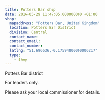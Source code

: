 ```yaml
---
title: Potters Bar shop
date: 2016-05-29 11:45:05.000000000 +01:00
shop:
  mapaddress: "Potters Bar, United Kingdom"
  location: Potters Bar District
  division: Central
  contact_name: 
  contact_email: 
  contact_number: 
  latlng: "51.696636,-0.17594800000006217"
  type:
    - Shop
---
```

Potters Bar district

For leaders only.

Please ask your local commissioner for details.
